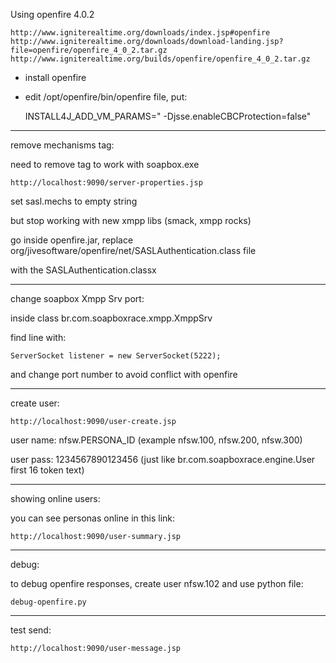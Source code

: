 Using openfire 4.0.2

    http://www.igniterealtime.org/downloads/index.jsp#openfire
    http://www.igniterealtime.org/downloads/download-landing.jsp?file=openfire/openfire_4_0_2.tar.gz
    http://www.igniterealtime.org/builds/openfire/openfire_4_0_2.tar.gz

- install openfire
- edit /opt/openfire/bin/openfire file, put:

    INSTALL4J_ADD_VM_PARAMS=" -Djsse.enableCBCProtection=false"

---

remove mechanisms tag:

need to remove tag <mechanisms xmlns="urn:ietf:params:xml:ns:xmpp-sasl"> to work with soapbox.exe

    http://localhost:9090/server-properties.jsp

set sasl.mechs to empty string

but stop working with new xmpp libs (smack, xmpp rocks)

go inside openfire.jar, replace org/jivesoftware/openfire/net/SASLAuthentication.class file

with the SASLAuthentication.classx

---

change soapbox Xmpp Srv port:

inside class br.com.soapboxrace.xmpp.XmppSrv 

find line with:

    ServerSocket listener = new ServerSocket(5222);

and change port number to avoid conflict with openfire

---

create user:

    http://localhost:9090/user-create.jsp
    
user name: nfsw.PERSONA_ID  (example nfsw.100, nfsw.200, nfsw.300)

user pass: 1234567890123456 (just like  br.com.soapboxrace.engine.User first 16 token text)

---

showing online users:

you can see personas online in this link:

    http://localhost:9090/user-summary.jsp

---

debug:

to debug openfire responses, create user nfsw.102 and use python file:

    debug-openfire.py

---

test send:

    http://localhost:9090/user-message.jsp

